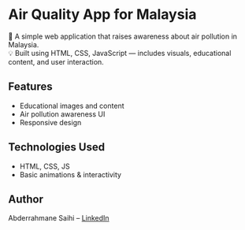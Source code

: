 # Air Quality App for Malaysia

🌿 A simple web application that raises awareness about air pollution in Malaysia.  
💡 Built using HTML, CSS, JavaScript — includes visuals, educational content, and user interaction.

## Features
- Educational images and content
- Air pollution awareness UI
- Responsive design

## Technologies Used
- HTML, CSS, JS
- Basic animations & interactivity

## Author
Abderrahmane Saihi – [LinkedIn](https://www.linkedin.com/in/abderrahmane-saihi-639367291)

